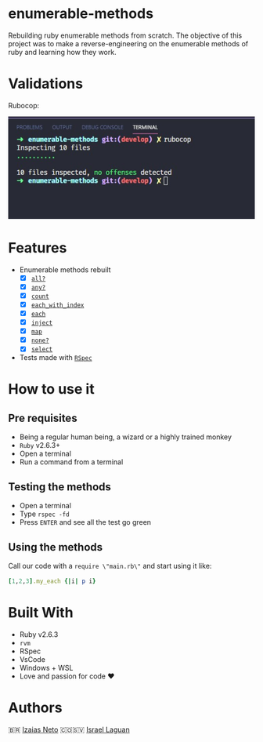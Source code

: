 # enumerable-methods
Rebuilding ruby enumerable methods from scratch. The objective of this project was to make a reverse-engineering on the enumerable methods of ruby and learning how they work.

# Validations

Rubocop:

![rubocop validation](screenshot.jpg)

# Features

* Enumerable methods rebuilt
    + [x] [`all?`](https://ruby-doc.org/core-2.6.3/Enumerable.html#method-i-all-3F)
    + [x] [`any?`](https://ruby-doc.org/core-2.6.3/Enumerable.html#method-i-none-3F)
    + [x] [`count`](https://ruby-doc.org/core-2.6.3/Enumerable.html#method-i-none-3F)
    + [x] [`each_with_index`](https://ruby-doc.org/core-2.6.3/Enumerable.html#method-i-each_with_index)
    + [x] [`each`]()
    + [x] [`inject`](https://ruby-doc.org/core-2.6.3/Enumerable.html#method-i-inject)
    + [x] [`map`](https://ruby-doc.org/core-2.6.3/Enumerable.html#method-i-map)
    + [x] [`none?`](https://ruby-doc.org/core-2.6.3/Enumerable.html#method-i-none-3F)
    + [x] [`select`](https://ruby-doc.org/core-2.6.3/Enumerable.html#method-i-none-3F)
* Tests made with [`RSpec`](https://relishapp.com/rspec/)

# How to use it

## Pre requisites

* Being a regular human being, a wizard or a highly trained monkey
* `Ruby` v2.6.3+
* Open a terminal
* Run a command from a terminal

## Testing the methods

* Open a terminal 
* Type `rspec -fd`
* Press `ENTER` and see all the test go green

## Using the methods

Call our code with a `require \"main.rb\"` and start using it like:

```ruby
[1,2,3].my_each {|i| p i}
```

# Built With
* Ruby v2.6.3
* `rvm`
* RSpec
* VsCode
* Windows + WSL
* Love and passion for code ❤️

# Authors

🇧🇷 [Izaias Neto](https://www.github.com/izaiasneto4)
🇨🇴🇸🇻 [Israel Laguan](https://www.github.com/Israel-Laguan)
